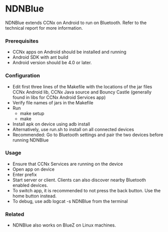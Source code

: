 NDNBlue
=======

NDNBlue extends CCNx on Android to run on Bluetooth. Refer to the technical report for more information.

### Prerequisites ###
* CCNx apps on Android should be installed and running
* Android SDK with ant build
* Android version should be 4.0 or later.

### Configuration ###
* Edit first three lines of the Makefile with the locations of the jar files CCNx Android lib, CCNx Java source and Bouncy Castle (generally found in libs for CCNx Android Services app)
* Verify file names of jars in the Makefile
* Run
	+ make setup
	+ make
* Install apk on device using adb install
* Alternatively, use run.sh to install on all connected devices
* Recommended: Go to Bluetooth settings and pair the two devices before running NDNBlue

### Usage ###
* Ensure that CCNx Services are running on the device
* Open app on device
* Enter prefix
* Start server or client. Clients can also discover nearby Bluetooth enabled devices.
* To switch app, it is recommended to not press the back button. Use the home button instead.
* To debug, use adb logcat -s NDNBlue from the terminal

### Related ###
* NDNBlue also works on BlueZ on Linux machines.